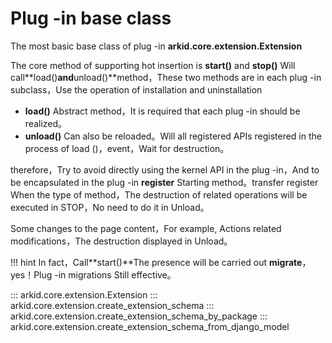 # Plug -in base class

The most basic base class of plug -in **arkid.core.extension.Extension**

The core method of supporting hot insertion is **start()** and **stop()**
Will call**load()**and**unload()**method，These two methods are in each plug -in subclass，Use the operation of installation and uninstallation

* **load()** Abstract method，It is required that each plug -in should be realized。
* **unload()** Can also be reloaded。Will all registered APIs registered in the process of load ()，event，Wait for destruction。

therefore，Try to avoid directly using the kernel API in the plug -in，And to be encapsulated in the plug -in **register** Starting method。transfer register When the type of method，The destruction of related operations will be executed in STOP，No need to do it in Unload。

Some changes to the page content，For example, Actions related modifications，The destruction displayed in Unload。

!!! hint
    In fact，Call**start()**The presence will be carried out **migrate**，yes！Plug -in migrations Still effective。


::: arkid.core.extension.Extension
::: arkid.core.extension.create_extension_schema
::: arkid.core.extension.create_extension_schema_by_package
::: arkid.core.extension.create_extension_schema_from_django_model
